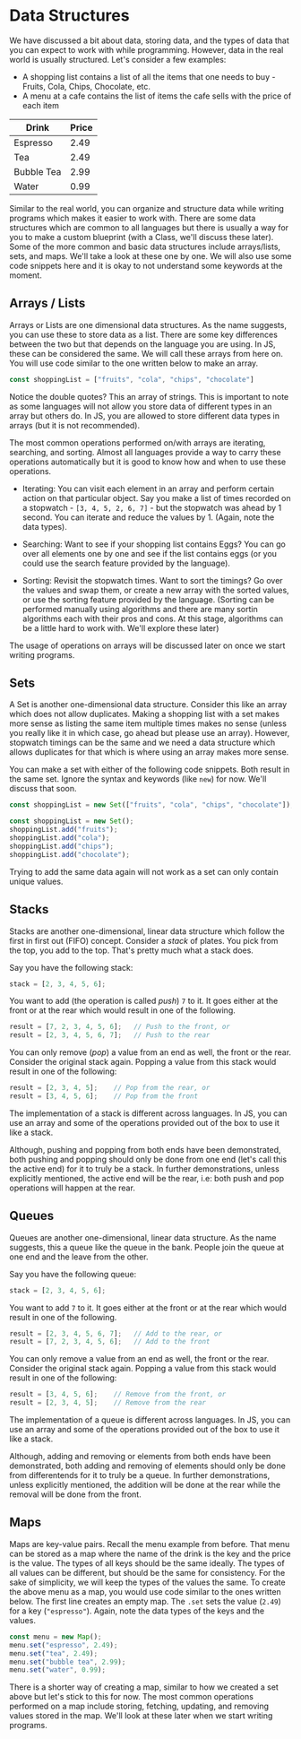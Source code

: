 # Data Structures

We have discussed a bit about data, storing data, and the types of data that you can expect to work with while programming. However, data in the real world is usually structured. Let's consider a few examples:

- A shopping list contains a list of all the items that one needs to buy - Fruits, Cola, Chips, Chocolate, etc.
- A menu at a cafe contains the list of items the cafe sells with the price of each item

| Drink | Price |
|---|---|
| Espresso | 2.49 |
| Tea | 2.49 |
| Bubble Tea | 2.99 |
| Water | 0.99 |

Similar to the real world, you can organize and structure data while writing programs which makes it easier to work with. There are some data structures which are common to all languages but there is usually a way for you to make a custom blueprint (with a Class, we'll discuss these later). Some of the more common and basic data structures include arrays/lists, sets, and maps. We'll take a look at these one by one. We will also use some code snippets here and it is okay to not understand some keywords at the moment.

## Arrays / Lists
Arrays or Lists are one dimensional data structures. As the name suggests, you can use these to store data as a list. There are some key differences between the two but that depends on the language you are using. In JS, these can be considered the same. We will call these arrays from here on. You will use code similar to the one written below to make an array.

```ts
const shoppingList = ["fruits", "cola", "chips", "chocolate"]
```

Notice the double quotes? This an array of strings. This is important to note as some languages will not allow you store data of different types in an array but others do. In JS, you are allowed to store different data types in arrays (but it is not recommended).

The most common operations performed on/with arrays are iterating, searching, and sorting. Almost all languages provide a way to carry these operations automatically but it is good to know how and when to use these operations.

- Iterating: You can visit each element in an array and perform certain action on that particular object. Say you make a list of times recorded on a stopwatch - `[3, 4, 5, 2, 6, 7]` - but the stopwatch was ahead by 1 second. You can iterate and reduce the values by 1. (Again, note the data types).

- Searching: Want to see if your shopping list contains Eggs? You can go over all elements one by one and see if the list contains eggs (or you could use the search feature provided by the language).

- Sorting: Revisit the stopwatch times. Want to sort the timings? Go over the values and swap them, or create a new array with the sorted values, or use the sorting feature provided by the language. (Sorting can be performed manually using algorithms and there are many sortin algorithms each with their pros and cons. At this stage, algorithms can be a little hard to work with. We'll explore these later)

The usage of operations on arrays will be discussed later on once we start writing programs.

## Sets

A Set is another one-dimensional data structure. Consider this like an array which does not allow duplicates. Making a shopping list with a set makes more sense as listing the same item multiple times makes no sense (unless you really like it in which case, go ahead but please use an array). However, stopwatch timings can be the same and we need a data structure which allows duplicates for that which is where using an array makes more sense.

You can make a set with either of the following code snippets. Both result in the same set. Ignore the syntax and keywords (like `new`) for now. We'll discuss that soon.

```ts
const shoppingList = new Set(["fruits", "cola", "chips", "chocolate"]);
```

```ts
const shoppingList = new Set();
shoppingList.add("fruits");
shoppingList.add("cola");
shoppingList.add("chips");
shoppingList.add("chocolate");
```

Trying to add the same data again will not work as a set can only contain unique values.

## Stacks
Stacks are another one-dimensional, linear data structure which follow the first in first out (FIFO) concept. Consider a *stack* of plates. You pick from the top, you add to the top. That's pretty much what a stack does.

Say you have the following stack:

```ts
stack = [2, 3, 4, 5, 6];
```

You want to add (the operation is called *push*) `7` to it. It goes either at the front or at the rear which would result in one of the following.

```ts
result = [7, 2, 3, 4, 5, 6];   // Push to the front, or 
result = [2, 3, 4, 5, 6, 7];   // Push to the rear
```

You can only remove (*pop*) a value from an end as well, the front or the rear. Consider the original stack again. Popping a value from this stack would result in one of the following:

```ts
result = [2, 3, 4, 5];    // Pop from the rear, or
result = [3, 4, 5, 6];    // Pop from the front
```

The implementation of a stack is different across languages. In JS, you can use an array and some of the operations provided out of the box to use it like a stack. 

Although, pushing and popping from both ends have been demonstrated, both pushing and popping should only be done from one end (let's call this the active end) for it to truly be a stack. In further demonstrations, unless explicitly mentioned, the active end will be the rear, i.e: both push and pop operations will happen at the rear.

## Queues
Queues are another one-dimensional, linear data structure. As the name suggests, this a queue like the queue in the bank. People join the queue at one end and the leave from the other.

Say you have the following queue:

```ts
stack = [2, 3, 4, 5, 6];
```

You want to add `7` to it. It goes either at the front or at the rear which would result in one of the following.

```ts
result = [2, 3, 4, 5, 6, 7];   // Add to the rear, or 
result = [7, 2, 3, 4, 5, 6];   // Add to the front
```

You can only remove a value from an end as well, the front or the rear. Consider the original stack again. Popping a value from this stack would result in one of the following:

```ts
result = [3, 4, 5, 6];    // Remove from the front, or
result = [2, 3, 4, 5];    // Remove from the rear
```

The implementation of a queue is different across languages. In JS, you can use an array and some of the operations provided out of the box to use it like a stack. 

Although, adding and removing or elements from both ends have been demonstrated, both adding and removing of elements should only be done from differentends for it to truly be a queue. In further demonstrations, unless explicitly mentioned, the addition will be done at the rear while the removal will be done from the front.

## Maps
Maps are key-value pairs. Recall the menu example from before. That menu can be stored as a map where the name of the drink is the key and the price is the value. The types of all keys should be the same ideally. The types of all values can be different, but should be the same for consistency. For the sake of simplicity, we will keep the types of the values the same. To create the above menu as a map, you would use code similar to the ones written below. The first line creates an empty map. The `.set` sets the value (`2.49`) for a key (`"espresso"`). Again, note the data types of the keys and the values.

```ts
const menu = new Map();
menu.set("espresso", 2.49);
menu.set("tea", 2.49);
menu.set("bubble tea", 2.99);
menu.set("water", 0.99);
```
There is a shorter way of creating a map, similar to how we created a set above but let's stick to this for now. The most common operations performed on a map include storing, fetching, updating, and removing values stored in the map. We'll look at these later when we start writing programs.